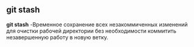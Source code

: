## git stash

**git stash** -Временное сохранение всех незакоммиченных изменений для очистки рабочей директории без необходимости коммитить незавершенную работу в новую ветку.